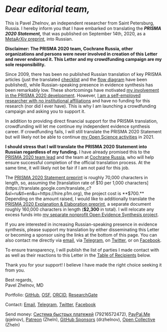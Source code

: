 # _Dear editorial team,_

This is Pavel Zhelnov, an independent researcher from Saint Petersburg, Russia. I hereby inform you that I have embarked on translating the _**PRISMA 2020 Statement,**_ that was published on September 14th, 2020, as a [MetaArXiv preprint](https://doi.org/10.31222/osf.io/v7gm2), into Russian. 

**Disclaimer: The PRISMA 2020 team, Cochrane Russia, other organizations and persons were never involved in creation of this Letter and never endorsed it. This Letter and my crowdfunding campaign are my sole responsibility.**

Since 2009, there has been no published Russian translation of key PRISMA articles (just the translated [checklist](http://www.prisma-statement.org/documents/PRISMA%20Russian%20checklist.pdf) and the [flow diagram](http://www.prisma-statement.org/documents/PRISMA%20Russian%20flow%20diagram.pdf) have been published), while Russian-speaking presence in evidence synthesis has been remarkably low. These shortcomings have motivated [my involvement in the PRISMA 2020 development](https://doi.org/10.17605/OSF.IO/MKCB5). However, [I am a self-employed researcher with no institutional affiliations](https://orcid.org/0000-0003-2767-5123) and have no funding for this research (nor did I ever have). This is why I am launching a crowdfunding campaign and asking you to support it.

In addition to providing direct financial support for the PRISMA translation, crowdfunding will let me continue my independent evidence synthesis career. If crowdfunding fails, I will still translate the PRISMA 2020 Statement but will likely not be able to continue [my Open Science activities](https://p1m.org) in 2021.

**I should stress that I will translate the PRISMA 2020 Statement into Russian regardless of my funding.** I have already promised this to the [PRISMA 2020 team lead](https://twitter.com/mjpages) and the team at [Cochrane Russia](https://russia.cochrane.org), who will help ensure successful completion of the official translation process. At the same time, it will likely not be fair if I am not paid for this job.

The [PRISMA 2020 Statement preprint](https://doi.org/10.31222/osf.io/v7gm2) is roughly 70,000 characters in length, so, assuming the [translation rate of $10 per 1,000 characters](https://translate.google.com/translate_c?&sl=ru&tl=en&u=https://hire.p1m.org), the project cost is **$700.** Depending on the amount raised, I would like to additionally translate the [PRISMA 2020 Explanation & Elaboration preprint](https://doi.org/10.31222/osf.io/gwdhk), a separate document roughly 160,000 characters in length (**$2,300** in total). I will relocate any excess funds into [my separate nonprofit Open Evidence Synthesis project](https://zheln.com).

If you are interested in increasing Russian-speaking presence in evidence synthesis, please support my translation by either disseminating this Letter or becoming a sponsor using the links at the bottom of this page. You can also contact me directly via [email](mailto:pavel@zheln.com), via [Telegram](https://t.me/drzhelnov), on [Twitter](https://twitter.com/drzhelnov), or on [Facebook](https://facebook.com/drzhelnov). 

To ensure transparency, I will publish the list of parties I made contact with as well as their reactions to this Letter in the [Table of Recipients](https://zhelnov-to-editors.github.io/en/#table) below.

Thank you for your support! I believe I have made the right choice seeking it from you.

Best regards,
<br>
Pavel Zhelnov, MD

Portfolio: [GitHub](https://github.com/pussiatoday), [OSF](https://osf.io/9c83x), [ORCID](https://orcid.org/0000-0003-2767-5123), [ResearchGate](https://researchgate.net/profile/Pavel_Zhelnov)

Contact: [Email](mailto:pavel@zheln.com), [Telegram](https://t.me/drzhelnov), [Twitter](https://twitter.com/drzhelnov), [Facebook](https://facebook.com/drzhelnov)

Send money: [Система быстрых платежей](https://sbp.nspk.ru/) (79216572472), [PayPal.Me](https://paypal.me/pjelnov) (pjelnov), [Patreon](https://patreon.com/zheln) (Zheln), [GitHub Sponsors](https://github.com/sponsors/drzhelnov) (drzhelnov), [Open Collective](https://opencollective.com/zheln) (Zheln)
